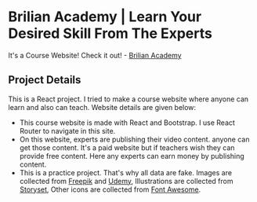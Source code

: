 # Brilian Academy | Learn Your Desired Skill From The Experts
It's a Course Website! Check it out! - [Brilian Academy](https://brilian-academy.netlify.app/)

## Project Details

This is a React project. I tried to make a course website where anyone can learn and also can teach. Website details are given below:
* This course website is made with React and Bootstrap. I use React Router to navigate in this site.
* On this website, experts are publishing their video content. anyone can get those content. It's a paid website but if teachers wish they can provide free content. Here any experts can earn money by publishing content.
* This is a practice project. That's why all data are fake. Images are collected from [Freepik](https://www.freepik.com/) and [Udemy](https://www.udemy.com/), Illustrations are collected from [Storyset](https://storyset.com/), Other icons are collected from [Font Awesome](https://fontawesome.com/).